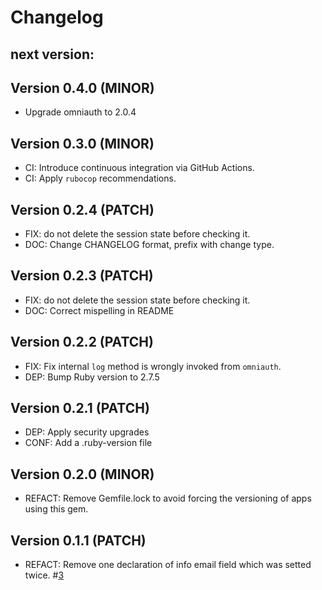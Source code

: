 # Changelog

## next version:

## Version 0.4.0 (MINOR)
- Upgrade omniauth to 2.0.4

## Version 0.3.0 (MINOR)
- CI: Introduce continuous integration via GitHub Actions.
- CI: Apply `rubocop` recommendations.

## Version 0.2.4 (PATCH)
- FIX: do not delete the session state before checking it.
- DOC: Change CHANGELOG format, prefix with change type.

## Version 0.2.3 (PATCH)
- FIX: do not delete the session state before checking it.
- DOC: Correct mispelling in README

## Version 0.2.2 (PATCH)
- FIX: Fix internal `log` method is wrongly invoked from `omniauth`.
- DEP: Bump Ruby version to 2.7.5

## Version 0.2.1 (PATCH)
- DEP: Apply security upgrades
- CONF: Add a .ruby-version file

## Version 0.2.0 (MINOR)
- REFACT: Remove Gemfile.lock to avoid forcing the versioning of apps using this gem.

## Version 0.1.1 (PATCH)
- REFACT: Remove one declaration of info email field which was setted twice. \#[3](https://github.com/gencat/omniauth-idcat_mobil/pull/3)
